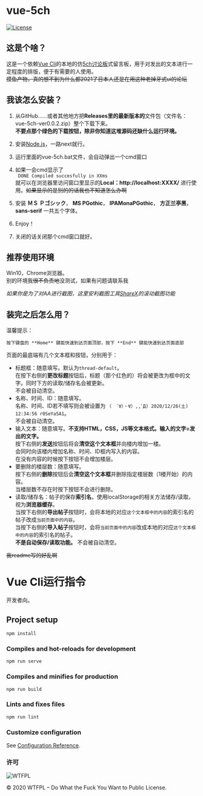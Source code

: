 # vue-5ch
[![License](https://img.shields.io/npm/l/tiptap.svg)](https://www.npmjs.com/package/tiptap)
## 这是个啥？
  
这是一个依赖[Vue Cli](https://cli.vuejs.org/zh/)的本地的仿[5ch讨论板](https://www2.5ch.net/5ch.html)式留言板，用于对发出的文本进行一定程度的排版，便于有需要的人使用。  
~~摸鱼产物，真的想不到为什么都2021了日本人还是在用这种老掉牙式ui的论坛~~

## 我该怎么安装？

1. 从GitHub……或者其他地方把**Releases里的最新版本的**文件包（文件名：vue-5ch-ver0.0.2.zip）整个下载下来。  
**不要点那个绿色的下载按钮，除非你知道这堆源码还缺什么运行环境。**
2. 安装[Node.js](http://nodejs.cn/)，一路next就行。
3. 运行里面的vue-5ch.bat文件，会自动弹出一个cmd窗口  
4. 如果一会cmd显示了  
``` DONE Compiled succesfully in XXms```  
就可以在浏览器里访问窗口里显示的**Local：http://localhost:XXXX/** 进行使用。~~如果显示的是别的的话我也不知道怎么办啊~~
5. 安装 **ＭＳ Ｐゴシック**， **MS PGothic**， **IPAMonaPGothic**， **方正兰亭黑**， **sans-serif** 一共五个字体。
6. Enjoy！

7. 关闭的话关闭那个cmd窗口就好。
## 推荐使用环境

Win10，Chrome浏览器。  
别的环境我~~很不负责地~~没测试，如果有问题请联系我  
  
*如果你是为了对AA进行截图，这里安利截图工具[ShareX](https://getsharex.com/)的滚动截图功能*

## 装完之后怎么用？

温馨提示： 
``` 
按下键盘的 **Home** 键能快速到达页面顶部，按下 **End** 键能快速到达页面底部  
```

页面的最底端有几个文本框和按钮，分别用于：  
- 标题框：随意填写。默认为```thread-default```。  
在按下右侧的**更改标题**按钮后，标题（那个红色的）将会被更改为框中的文字。同时下方的读取/储存名会被更新。  
不会被自动清空。
- 名称、时间、ID：随意填写。  
名称、时间、ID若不填写则会被设置为 ```（　´∀）・∀）,,ﾟД) 2020/12/26(土) 12:34:56 r0SeYa5A1```。  
不会被自动清空。
- 输入文本：随意填写。**不支持HTML，CSS，JS等文本格式。输入的文字=发出的文字。**  
按下右侧的**发送**按钮后将会**清空这个文本框**并向楼内增加一楼。  
会同时向该楼内增加名称、时间、ID框内写入的内容。  
在没有内容的时候按下按钮不会增加楼层。
- 要删除的楼层数：随意填写。  
按下右侧的**删除**按钮后会**清空这个文本框**并删除指定楼层数（1楼开始）的内容。  
当楼层数不存在时按下按钮不会进行删除。
- 读取/储存名：帖子的保存**索引名**，使用localStorage的相关方法储存/读取，视为**浏览器缓存**。  
当按下右侧的**导出帖子**按钮时，会将本地的对应```这个文本框中的内容```的索引名的帖子改成```当前页面中的内容```。  
当按下右侧的**导入帖子**按钮时，会将```当前页面中的内容```改成本地的对应```这个文本框中的内容```的索引名的帖子。  
**不是自动保存/读取功能。** 不会被自动清空。

  
~~我readme写的好乱啊~~

# Vue Cli运行指令

开发者向。

## Project setup
```
npm install
```

### Compiles and hot-reloads for development
```
npm run serve
```

### Compiles and minifies for production
```
npm run build
```

### Lints and fixes files
```
npm run lint
```

### Customize configuration
See [Configuration Reference](https://cli.vuejs.org/config/).
### 许可

![WTFPL](http://www.wtfpl.net/wp-content/uploads/2012/12/wtfpl-badge-1.png)

© 2020 WTFPL – Do What the Fuck You Want to Public License.
